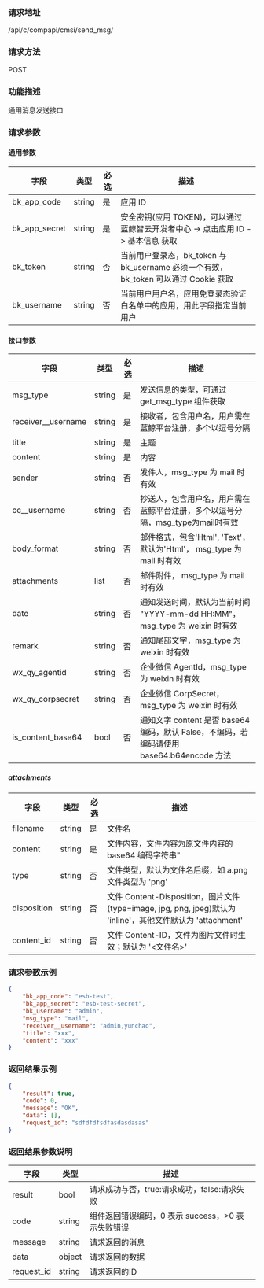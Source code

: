 ### 请求地址

/api/c/compapi/cmsi/send_msg/

### 请求方法

POST

### 功能描述

通用消息发送接口

### 请求参数

#### 通用参数

| 字段 | 类型 | 必选 |  描述 |
|--------------|--------|----|------------|
| bk_app_code | string | 是 | 应用 ID |
| bk_app_secret| string | 是 | 安全密钥(应用 TOKEN)，可以通过 蓝鲸智云开发者中心 -&gt; 点击应用 ID -&gt; 基本信息 获取 |
| bk_token | string | 否 | 当前用户登录态，bk_token 与 bk_username 必须一个有效，bk_token 可以通过 Cookie 获取 |
| bk_username | string | 否 | 当前用户用户名，应用免登录态验证白名单中的应用，用此字段指定当前用户 |

#### 接口参数

| 字段 | 类型 | 必选 | 描述 |
|--------------------|--------|----|------------|
| msg_type | string | 是 | 发送信息的类型，可通过 get_msg_type 组件获取 |
| receiver__username | string | 是 | 接收者，包含用户名，用户需在蓝鲸平台注册，多个以逗号分隔 |
| title | string | 是 | 主题 |
| content | string | 是 | 内容 |
| sender | string | 否 | 发件人，msg_type 为 mail 时有效 |
| cc__username | string | 否 | 抄送人，包含用户名，用户需在蓝鲸平台注册，多个以逗号分隔，msg_type为mail时有效 |
| body_format | string | 否 | 邮件格式，包含'Html', 'Text'，默认为'Html'， msg_type 为 mail 时有效 |
| attachments | list | 否 | 邮件附件， msg_type 为 mail 时有效 |
| date | string | 否 | 通知发送时间，默认为当前时间 "YYYY-mm-dd HH:MM"，msg_type 为 weixin 时有效 |
| remark | string | 否 | 通知尾部文字，msg_type 为 weixin 时有效|
| wx_qy_agentid | string | 否 | 企业微信 AgentId，msg_type 为 weixin 时有效 |
| wx_qy_corpsecret | string | 否 | 企业微信 CorpSecret，msg_type 为 weixin 时有效 |
| is_content_base64 | bool | 否 | 通知文字 content 是否 base64 编码，默认 False，不编码，若编码请使用 base64.b64encode 方法 |

##### attachments

| 字段 | 类型 | 必选 | 描述 |
|-------------|--------|----|--------|
| filename | string | 是 | 文件名 |
| content | string | 是 | 文件内容，文件内容为原文件内容的 base64 编码字符串" |
| type | string | 否 | 文件类型，默认为文件名后缀，如 a.png 文件类型为 'png' |
| disposition | string | 否 | 文件 Content-Disposition，图片文件(type=image, jpg, png, jpeg)默认为 'inline'，其他文件默认为 'attachment' |
| content_id | string | 否 | 文件 Content-ID，文件为图片文件时生效；默认为 '<文件名>' |

### 请求参数示例

```json
{
    "bk_app_code": "esb-test",
    "bk_app_secret": "esb-test-secret",
    "bk_username": "admin",
    "msg_type": "mail",
    "receiver__username": "admin,yunchao",
    "title": "xxx",
    "content": "xxx"
}
```

### 返回结果示例

```json
{
    "result": true,
    "code": 0,
    "message": "OK",
    "data": [],
    "request_id": "sdfdfdfsdfasdasdasas"
}
```

### 返回结果参数说明

| 字段 | 类型 | 描述 |
|-----------|--------|-----------|
| result | bool | 请求成功与否，true:请求成功，false:请求失败 |
| code | string | 组件返回错误编码，0 表示 success，>0 表示失败错误 |
| message | string | 请求返回的消息 |
| data | object | 请求返回的数据 |
| request_id| string | 请求返回的ID |
